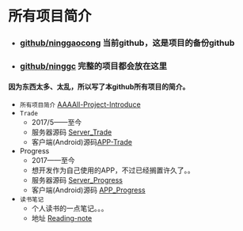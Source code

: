 # 所有项目简介

- ### [github/ninggaocong](https://github.com/ninggaocong) 当前github，这是项目的备份github
- ### [github/ninggc](https://github.com/ninggc) 完整的项目都会放在这里

#### 因为东西太多、太乱，所以写了本github所有项目的简介。

- `所有项目简介` [AAAAll-Project-Introduce](https://github.com/ninggaocong/AAAAll-Project-Introduce)
- `Trade`
  - 2017/5——至今
  - 服务器源码 [Server_Trade](https://github.com/ninggaocong/Server_Trade)
  - 客户端(Android)源码[APP-Trade](https://github.com/ninggaocong/APP-Trade)
- Progress
  - 2017——至今
  - 想开发作为自己使用的APP，不过已经搁置许久了。。
  - 服务器源码 [Server_Progress](https://github.com/ninggaocong/Server_Progress)
  - 客户端(Android)源码 [APP_Progress](https://github.com/ninggaocong/APP_Progress)
- `读书笔记`
  - 个人读书的一点笔记。。。
  - 地址 [Reading-note](https://github.com/ninggaocong/Reading-note)
